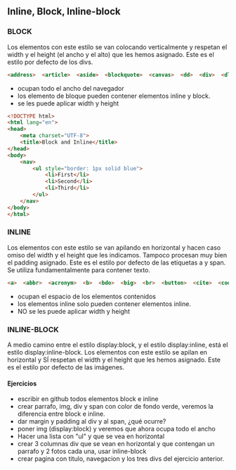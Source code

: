 ## Inline, Block, Inline-block



### BLOCK
Los elementos con este estilo se van colocando verticalmente y respetan el width y el height (el ancho y el alto) que les hemos asignado. Este es el estilo por defecto de los divs.
```html
<address>  <article>  <aside>  <blockquote>  <canvas>  <dd>  <div>  <dl>  <dt>  <fieldset>  <figcaption>  <figure>  <footer>  <form>  <h1>  -<h6>  <header>  <hr>  <li>  <main>  <nav>  <noscript>  <ol>  <output>  <p>  <pre>  <section>  <table>  <tfoot>  <ul>  <video>  
```
- ocupan todo el ancho del navegador
- los elemento de bloque pueden contener elementos inline y block.
- se les puede aplicar width y height
```html
<!DOCTYPE html>
<html lang="en">
<head>
    <meta charset="UTF-8">
    <title>Block and Inline</title>
</head>
<body>
    <nav>
        <ul style="border: 1px solid blue">
            <li>First</li>
            <li>Second</li>
            <li>Third</li>
        </ul>
    </nav>
</body>
</html>
```

### INLINE
Los elementos con este estilo se van apilando en horizontal y hacen caso omiso del width y el height que les indicamos. Tampoco procesan muy bien el padding asignado. Este es el estilo por defecto de las etiquetas a y span. Se utiliza fundamentalmente para contener texto.
```html
<a>  <abbr>  <acronym>  <b>  <bdo>  <big>  <br>  <button>  <cite>  <code>  <dfn>  <em>  <i>  <img>  <input>  <kbd>  <label>  <map>  <object>  <q>  <samp>  <script>  <select>  <small>  <span>  <strong>  <sub>  <sup>  <textarea>  <time>  <tt>  <var>  
```
- ocupan el espacio de los elementos contenidos
- los elementos inline solo pueden contener elementos inline.
- NO se les puede aplicar width y height

### INLINE-BLOCK
A medio camino entre el estilo display:block, y el estilo display:inline, está el estilo display:inline-block. Los elementos con este estilo se apilan en horizontal y SÍ respetan el width y el height que les hemos asignado. Este es el estilo por defecto de las imágenes.


#### Ejercicios
  - escribir en github todos elementos block e inline
  - crear parrafo, img, div y span con color de fondo verde, veremos la diferencia entre block e inline.
  - dar margin y padding al div y al span, ¿qué ocurre?
  - poner img (display:block) y veremos que ahora ocupa todo el ancho
  - Hacer una lista con "ul" y que se vea en horizontal
  - crear 3 columnas div que se vean en horizontal y que contengan un parrafo y 2 fotos cada una, usar inline-block
  - crear pagina con titulo, navegacion y los tres divs del ejercicio anterior.
  




